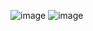 ![image](https://user-images.githubusercontent.com/90614965/145824290-4f0dccdc-2b19-484c-b22e-b558c19b1e7b.png)
![image](https://user-images.githubusercontent.com/90614965/145824326-9b67fe23-1975-4840-96cd-ebcde2b8d77d.png)
